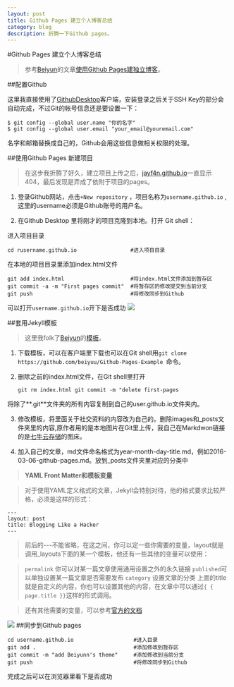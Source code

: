 ```yaml
---
layout: post
title: Github Pages 建立个人博客总结
category: blog
description: 折腾一下Github pages。
---
```


#Github Pages 建立个人博客总结

> 参考[Beiyun](http://beiyuu.com/)的文章[使用Github Pages建独立博客](http://beiyuu.com/github-pages/)。

##配置Github

这里我直接使用了[GithubDesktop](https://desktop.github.com/)客户端，安装登录之后关于SSH Key的部分会自动完成，不过Git的帐号信息还是要设置一下：

    $ git config --global user.name "你的名字"
    $ git config --global user.email "your_email@youremail.com"


名字和邮箱替换成自己的，Github会用这些信息做相关权限的处理。

##使用Github Pages 新建项目

> 在这步我折腾了好久，建立项目上传之后，[jayf4n.github.io](jayf4n.github.io)一直显示404，最后发现是弄成了依附于项目的pages。


1. 登录Github网站，点击`+New repository` ，项目名称为`username.github.io` ,这里的username必须是Github账号的用户名。

2. 在Github Desktop 里将刚才的项目克隆到本地。打开 Git shell：

进入项目目录

    cd rusername.github.io                 #进入项目目录

在本地的项目目录里添加index.html文件

    git add index.html                     #将index.html文件添加到暂存区
    git commit -a -m "First pages commit"  #将暂存区的修改提交到当前分支
    git push                               #将修改同步到Github
可以打开`username.github.io`开下是否成功
![](http://7xrabv.com1.z0.glb.clouddn.com/first-commit.jpg)

##套用Jekyll模板

> 这里我folk了[Beiyun](http://beiyuu.com/)的[模板](https://github.com/beiyuu/Github-Pages-Example)。

1. 下载模板，可以在客户端里下载也可以在Git shell用`git clone https://github.com/beiyuu/Github-Pages-Example `命令。

2. 删除之前的index.html文件，在Git shell里打开

    `git rm index.html git commit -m "delete first-pages`

将除了**.git**文件夹的所有内容复制到自己的user.github.io文件夹内。

3. 修改模板，将里面关于社交资料的内容改为自己的。删除images和_posts文件夹里的内容,原作者用的是本地图片在Git里上传，我自己在Markdwon链接的是[七牛云存储](https://portal.qiniu.com/)的图床。

4. 加入自己的文章，md文件命名格式为year-month-day-title.md，例如2016-03-06-github-pages.md。放到_posts文件夹里对应的分类中

> **YAML Front Matter和模板变量**

>对于使用YAML定义格式的文章，Jekyll会特别对待，他的格式要求比较严格，必须是这样的形式：

    ---
    layout: post
    title: Blogging Like a Hacker
    ---
> 前后的---不能省略，在这之间，你可以定一些你需要的变量，layout就是调用_layouts下面的某一个模板，他还有一些其他的变量可以使用：

> `permalink` 你可以对某一篇文章使用通用设置之外的永久链接
> `published`可以单独设置某一篇文章是否需要发布
> `category` 设置文章的分类
> 上面的title就是自定义的内容，你也可以设置其他的内容，在文章中可以通过`{ { page.title }}`这样的形式调用。

>还有其他需要的变量，可以参考[官方的文档](https://github.com/mojombo/jekyll/wiki/template-data)

![](http://7xrabv.com1.z0.glb.clouddn.com/gitpages.jpg)
##同步到Github pages

    cd username.github.io                   #进入目录
    git add .                               #添加修改到暂存区
    git commit -m "add Beiyunn's theme"     #添加修改到当前分支
    git push                                #将修改同步到Github

完成之后可以在浏览器里看下是否成功


